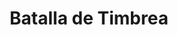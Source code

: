 ﻿---
title: "Batalla de Timbrea"
permalink: periodes_7.html
layout: periode
dataInici: -547
sidebar: periodes
pares:
  - id: 89
    title: "Ciro II el Grande"
    dataInici: "(-550)"
    dataFi: "(-530)"

fills:
jocsPrincipals:
jocsEscenaris:
jocsEpoca:
  - title: "Ancient Battles Deluxe Expansion Kit 2: Hell's Horsemen"
    bggId: 39777
    escenari: "Thymbra"

  - title: "Armageddon: Tactical Combat 3000 to 500 B.C."
    bggId: 8787
    escenari: "Thymbra"
    dataInici: 
    dataFi: 

jocsEpocaEscenaris:
---
